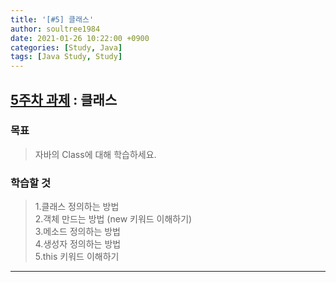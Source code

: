 ```yaml
---
title: '[#5] 클래스'
author: soultree1984
date: 2021-01-26 10:22:00 +0900
categories: [Study, Java]
tags: [Java Study, Study]
---
```


## [**5주차 과제**][4] : 클래스
[4]: https://github.com/whiteship/live-study/issues/5

### 목표
> 자바의 Class에 대해 학습하세요.

### 학습할 것
> 1.클래스 정의하는 방법 <br/>
> 2.객체 만드는 방법 (new 키워드 이해하기) <br/>
> 3.메소드 정의하는 방법 <br/>
> 4.생성자 정의하는 방법 <br/>
> 5.this 키워드 이해하기 <br/>

<hr/>
